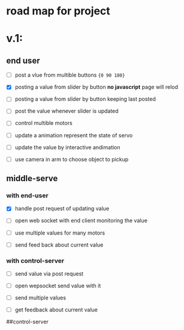 # road map for project

# v.1:

## end user
-[ ] post a vlue from multible buttons `{0 90 180}` 

-[x] posting a value from slider by button __no javascript__ page will relod
-[ ] posting a value from slider by button keeping last posted
-[ ] post the value whenever slider is updated

-[ ] control multible motors

-[ ] update a animation represent the state of servo
-[ ] update the value by interactive andimation

-[ ] use camera in arm to choose object to pickup

## middle-serve
### with end-user
-[x] handle post request of updating value
-[ ] open web socket with end client monitoring the value
-[ ] use multiple values for many motors

-[ ] send feed back about current value

### with control-server
-[ ] send value via post request 
-[ ] open wepsocket send value with it
-[ ] send multiple values

-[ ] get feedback about current value

##control-server